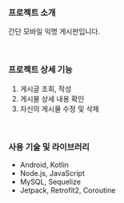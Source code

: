 ### 프로젝트 소개 
간단 모바일 익명 게시판입니다.

<br>

### 프로젝트 상세 기능
1. 게시글 조회, 작성
2. 게시물 상세 내용 확인
3. 자신의 게시물 수정 및 삭제

<br>
  
### 사용 기술 및 라이브러리 
- Android, Kotlin
- Node.js, JavaScript
- MySQL, Sequelize
- Jetpack, Retrofit2, Coroutine

